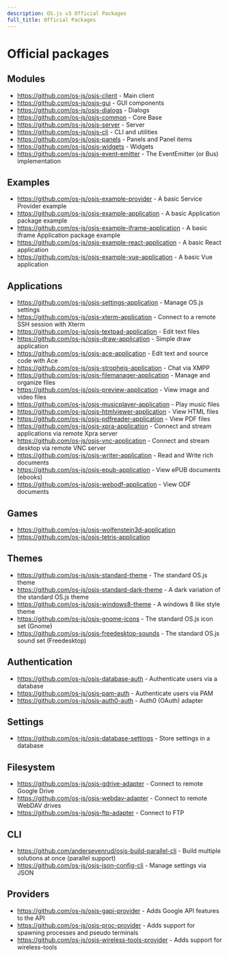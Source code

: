 ```yaml
---
description: OS.js v3 Official Packages
full_title: Official Packages
---
```


# Official packages

## Modules

* https://github.com/os-js/osjs-client - Main client
* https://github.com/os-js/osjs-gui - GUI components
* https://github.com/os-js/osjs-dialogs - Dialogs
* https://github.com/os-js/osjs-common - Core Base
* https://github.com/os-js/osjs-server - Server
* https://github.com/os-js/osjs-cli - CLI and utilities
* https://github.com/os-js/osjs-panels - Panels and Panel items
* https://github.com/os-js/osjs-widgets - Widgets
* https://github.com/os-js/osjs-event-emitter - The EventEmitter (or Bus) implementation

## Examples

* https://github.com/os-js/osjs-example-provider - A basic Service Provider example
* https://github.com/os-js/osjs-example-application - A basic Application package example
* https://github.com/os-js/osjs-example-iframe-application - A basic iframe Application package example
* https://github.com/os-js/osjs-example-react-application - A basic React application
* https://github.com/os-js/osjs-example-vue-application - A basic Vue application

## Applications

* https://github.com/os-js/osjs-settings-application - Manage OS.js settings
* https://github.com/os-js/osjs-xterm-application - Connect to a remote SSH session with Xterm
* https://github.com/os-js/osjs-textpad-application - Edit text files
* https://github.com/os-js/osjs-draw-application - Simple draw application
* https://github.com/os-js/osjs-ace-application - Edit text and source code with Ace
* https://github.com/os-js/osjs-strophejs-application - Chat via XMPP
* https://github.com/os-js/osjs-filemanager-application - Manage and organize files
* https://github.com/os-js/osjs-preview-application - View image and video files
* https://github.com/os-js/osjs-musicplayer-application - Play music files
* https://github.com/os-js/osjs-htmlviewer-application - View HTML files
* https://github.com/os-js/osjs-pdfreader-application - View PDF files
* https://github.com/os-js/osjs-xpra-application - Connect and stream applications via remote Xpra server
* https://github.com/os-js/osjs-vnc-application - Connect and stream desktop via remote VNC server
* https://github.com/os-js/osjs-writer-application - Read and Write rich documents
* https://github.com/os-js/osjs-epub-application - View ePUB documents (ebooks)
* https://github.com/os-js/osjs-webodf-application - View ODF documents

## Games

* https://github.com/os-js/osjs-wolfenstein3d-application
* https://github.com/os-js/osjs-tetris-application

## Themes

* https://github.com/os-js/osjs-standard-theme - The standard OS.js theme
* https://github.com/os-js/osjs-standard-dark-theme - A dark variation of the standard OS.js theme
* https://github.com/os-js/osjs-windows8-theme - A windows 8 like style theme
* https://github.com/os-js/osjs-gnome-icons - The standard OS.js icon set (Gnome)
* https://github.com/os-js/osjs-freedesktop-sounds - The standard OS.js sound set (Freedesktop)

## Authentication

* https://github.com/os-js/osjs-database-auth - Authenticate users via a database
* https://github.com/os-js/osjs-pam-auth - Authenticate users via PAM
* https://github.com/os-js/osjs-auth0-auth - Auth0 (OAuth) adapter

## Settings

* https://github.com/os-js/osjs-database-settings - Store settings in a database

## Filesystem

* https://github.com/os-js/osjs-gdrive-adapter - Connect to remote Google Drive
* https://github.com/os-js/osjs-webdav-adapter - Connect to remote WebDAV drives
* https://github.com/os-js/osjs-ftp-adapter - Connect to FTP

## CLI

* https://github.com/andersevenrud/osjs-build-parallel-cli - Build multiple solutions at once (parallel support)
* https://github.com/os-js/osjs-json-config-cli - Manage settings via JSON

## Providers

* https://github.com/os-js/osjs-gapi-provider - Adds Google API features to the API
* https://github.com/os-js/osjs-proc-provider - Adds support for spawning processes and pseudo terminals
* https://github.com/os-js/osjs-wireless-tools-provider - Adds support for wireless-tools
